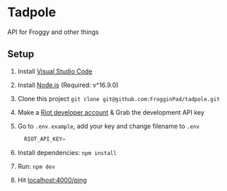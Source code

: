 # Tadpole

API for Froggy and other things

## Setup

1. Install [Visual Studio Code](https://code.visualstudio.com/Download)
2. Install [Node.js](https://nodejs.org/en/download/) (Required: v^16.9.0)
3. Clone this project `git clone git@github.com:FrogginPad/tadpole.git`
4. Make a [Riot developer account](https://developer.riotgames.com) & Grab the development API key
5. Go to `.env.example`, add your key and change filename to `.env`

    ```js
      RIOT_API_KEY=
    ```

6. Install dependencies: `npm install`
7. Run: `npm dev`
8. Hit [localhost:4000/ping](http://localhost:4000/ping)
